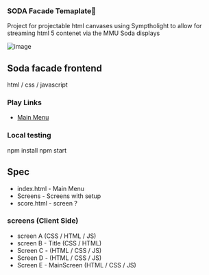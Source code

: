 ### SODA Facade Temaplate👋
Project for projectable html canvases using Symptholight to allow for streaming html 5 contenet
via the MMU Soda displays

![image](pingpong.png)

## Soda facade frontend
html / css / javascript

### Play Links

- [Main Menu](public/index.html)

### Local testing
npm install 
npm start

## Spec
- index.html - Main Menu
- Screens - Screens with setup
- score.html - screen ?

### screens (Client Side)
- screen A  (CSS / HTML / JS)
- screen B - Title (CSS / HTML)
- Screen C -  (HTML / CSS / JS)
- Screen D - (HTML / CSS / JS)
- Screen E - MainScreen (HTML / CSS / JS)
